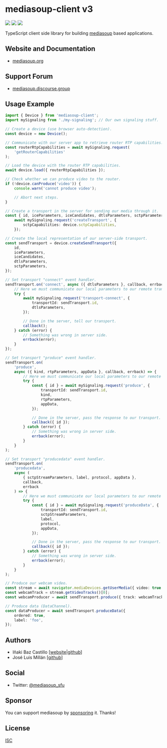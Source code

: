 # mediasoup-client v3

[![][npm-shield-mediasoup-client]][npm-mediasoup-client]
[![][github-actions-shield-mediasoup-client]][github-actions-mediasoup-client]
[![][opencollective-shield-mediasoup]][opencollective-mediasoup]

TypeScript client side library for building [mediasoup][mediasoup-website] based applications.

## Website and Documentation

- [mediasoup.org][mediasoup-website]

## Support Forum

- [mediasoup.discourse.group][mediasoup-discourse]

## Usage Example

```ts
import { Device } from 'mediasoup-client';
import mySignaling from './my-signaling'; // Our own signaling stuff.

// Create a device (use browser auto-detection).
const device = new Device();

// Communicate with our server app to retrieve router RTP capabilities.
const routerRtpCapabilities = await mySignaling.request(
	'getRouterCapabilities'
);

// Load the device with the router RTP capabilities.
await device.load({ routerRtpCapabilities });

// Check whether we can produce video to the router.
if (!device.canProduce('video')) {
	console.warn('cannot produce video');

	// Abort next steps.
}

// Create a transport in the server for sending our media through it.
const { id, iceParameters, iceCandidates, dtlsParameters, sctpParameters } =
	await mySignaling.request('createTransport', {
		sctpCapabilities: device.sctpCapabilities,
	});

// Create the local representation of our server-side transport.
const sendTransport = device.createSendTransport({
	id,
	iceParameters,
	iceCandidates,
	dtlsParameters,
	sctpParameters,
});

// Set transport "connect" event handler.
sendTransport.on('connect', async ({ dtlsParameters }, callback, errback) => {
	// Here we must communicate our local parameters to our remote transport.
	try {
		await mySignaling.request('transport-connect', {
			transportId: sendTransport.id,
			dtlsParameters,
		});

		// Done in the server, tell our transport.
		callback();
	} catch (error) {
		// Something was wrong in server side.
		errback(error);
	}
});

// Set transport "produce" event handler.
sendTransport.on(
	'produce',
	async ({ kind, rtpParameters, appData }, callback, errback) => {
		// Here we must communicate our local parameters to our remote transport.
		try {
			const { id } = await mySignaling.request('produce', {
				transportId: sendTransport.id,
				kind,
				rtpParameters,
				appData,
			});

			// Done in the server, pass the response to our transport.
			callback({ id });
		} catch (error) {
			// Something was wrong in server side.
			errback(error);
		}
	}
);

// Set transport "producedata" event handler.
sendTransport.on(
	'producedata',
	async (
		{ sctpStreamParameters, label, protocol, appData },
		callback,
		errback
	) => {
		// Here we must communicate our local parameters to our remote transport.
		try {
			const { id } = await mySignaling.request('produceData', {
				transportId: sendTransport.id,
				sctpStreamParameters,
				label,
				protocol,
				appData,
			});

			// Done in the server, pass the response to our transport.
			callback({ id });
		} catch (error) {
			// Something was wrong in server side.
			errback(error);
		}
	}
);

// Produce our webcam video.
const stream = await navigator.mediaDevices.getUserMedia({ video: true });
const webcamTrack = stream.getVideoTracks()[0];
const webcamProducer = await sendTransport.produce({ track: webcamTrack });

// Produce data (DataChannel).
const dataProducer = await sendTransport.produceData({
	ordered: true,
	label: 'foo',
});
```

## Authors

- Iñaki Baz Castillo [[website](https://inakibaz.me)|[github](https://github.com/ibc/)]
- José Luis Millán [[github](https://github.com/jmillan/)]

## Social

- Twitter: [@mediasoup_sfu](https://twitter.com/mediasoup_sfu)

## Sponsor

You can support mediasoup by [sponsoring][sponsor] it. Thanks!

## License

[ISC](./LICENSE)

[mediasoup-website]: https://mediasoup.org
[mediasoup-discourse]: https://mediasoup.discourse.group
[npm-shield-mediasoup-client]: https://img.shields.io/npm/v/mediasoup-client.svg
[npm-mediasoup-client]: https://npmjs.org/package/mediasoup-client
[github-actions-shield-mediasoup-client]: https://github.com/versatica/mediasoup-client/actions/workflows/mediasoup-client.yaml/badge.svg
[github-actions-mediasoup-client]: https://github.com/versatica/mediasoup-client/actions/workflows/mediasoup-client.yaml
[opencollective-shield-mediasoup]: https://img.shields.io/opencollective/all/mediasoup.svg
[opencollective-mediasoup]: https://opencollective.com/mediasoup/
[sponsor]: https://mediasoup.org/sponsor/
